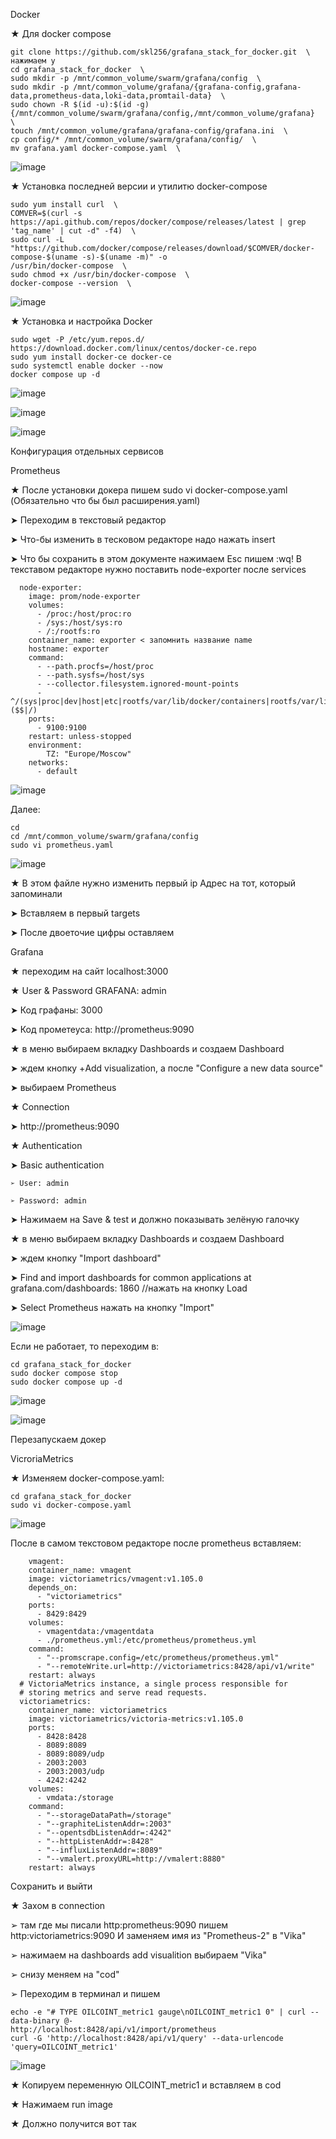 Docker

★ Для docker compose

    git clone https://github.com/skl256/grafana_stack_for_docker.git  \ нажимаем y
    cd grafana_stack_for_docker  \
    sudo mkdir -p /mnt/common_volume/swarm/grafana/config  \
    sudo mkdir -p /mnt/common_volume/grafana/{grafana-config,grafana-data,prometheus-data,loki-data,promtail-data}  \
    sudo chown -R $(id -u):$(id -g) {/mnt/common_volume/swarm/grafana/config,/mnt/common_volume/grafana}  \
    touch /mnt/common_volume/grafana/grafana-config/grafana.ini  \
    cp config/* /mnt/common_volume/swarm/grafana/config/  \
    mv grafana.yaml docker-compose.yaml  \

![image](https://github.com/user-attachments/assets/610227ad-b66b-4a51-bb1d-cd5bb1b6fb07)


★ Установка последней версии и утилитю docker-compose

    sudo yum install curl  \
    COMVER=$(curl -s https://api.github.com/repos/docker/compose/releases/latest | grep 'tag_name' | cut -d" -f4)  \
    sudo curl -L "https://github.com/docker/compose/releases/download/$COMVER/docker-compose-$(uname -s)-$(uname -m)" -o 
    /usr/bin/docker-compose  \
    sudo chmod +x /usr/bin/docker-compose  \
    docker-compose --version  \

![image](https://github.com/user-attachments/assets/a8b74838-10d2-4d88-93a4-39e935943c95)


★ Установка и настройка Docker

    sudo wget -P /etc/yum.repos.d/ https://download.docker.com/linux/centos/docker-ce.repo
    sudo yum install docker-ce docker-ce
    sudo systemctl enable docker --now
    docker compose up -d

![image](https://github.com/user-attachments/assets/9d4552df-abf6-48aa-a7df-523c610e9328)

![image](https://github.com/user-attachments/assets/898539ba-c100-4730-85cf-aba3984a2bfc)

![image](https://github.com/user-attachments/assets/52771674-c60c-4962-8677-d30eaf4f967b)


Конфигурация отдельных сервисов

Prometheus

★ После установки докера пишем sudo vi docker-compose.yaml (Обязательно что бы был расширения.yaml)


  ➤ Переходим в текстовый редактор
  
  ➤ Что-бы изменить в тесковом редакторе надо нажать insert
  
  ➤ Что бы сохранить в этом документе нажимаем Esc пишем :wq! В текставом редакторе нужно поставить node-exporter после services
  
      node-exporter:
        image: prom/node-exporter
        volumes:
          - /proc:/host/proc:ro
          - /sys:/host/sys:ro
          - /:/rootfs:ro
        container_name: exporter < запомнить название name
        hostname: exporter
        command:
          - --path.procfs=/host/proc
          - --path.sysfs=/host/sys
          - --collector.filesystem.ignored-mount-points
          - ^/(sys|proc|dev|host|etc|rootfs/var/lib/docker/containers|rootfs/var/lib/docker/overlay2|rootfs/run/docker/netns|rootfs/var/lib/docker/aufs)($$|/)
        ports:
          - 9100:9100
        restart: unless-stopped
        environment:
            TZ: "Europe/Moscow"
        networks:
          - default

![image](https://github.com/user-attachments/assets/9f44f6e0-5492-467e-b824-c36f4f132787)


Далее:

    cd
    cd /mnt/common_volume/swarm/grafana/config 
    sudo vi prometheus.yaml 

![image](https://github.com/user-attachments/assets/b70be1f5-194d-4234-94c5-0e55be0aa3d9)


★ В этом файле нужно изменить первый ip Адрес на тот, который запоминали

  
  ➤ Вставляем в первый targets
  
  ➤ После двоеточие цифры оставляем

Grafana

★ переходим на сайт localhost:3000

★ User & Password GRAFANA: admin

  
  ➤ Код графаны: 3000
  
  ➤ Код прометеуса: http://prometheus:9090

★ в меню выбираем вкладку Dashboards и создаем Dashboard
  
  
  ➤ ждем кнопку +Add visualization, а после "Configure a new data source"
  
  ➤ выбираем Prometheus

★ Connection

  
  ➤ http://prometheus:9090

★ Authentication

  
  ➤ Basic authentication
    
    ➢ User: admin
    
    ➢ Password: admin
  
  
  ➤ Нажимаем на Save & test и должно показывать зелёную галочку

★ в меню выбираем вкладку Dashboards и создаем Dashboard


  ➤ ждем кнопку "Import dashboard"
  
  ➤ Find and import dashboards for common applications at grafana.com/dashboards: 1860 //нажать на кнопку Load
  
  ➤ Select Prometheus нажать на кнопку "Import"


![image](https://github.com/user-attachments/assets/8272c7c6-beeb-472b-afe2-d80274f9e20f)

Если не работает, то переходим в:

    cd grafana_stack_for_docker
    sudo docker compose stop
    sudo docker compose up -d

![image](https://github.com/user-attachments/assets/80892aaf-2126-4e10-9cc6-9926d9bba6ca)

![image](https://github.com/user-attachments/assets/7d061740-ff41-45f8-9443-28c5e42521a9)

Перезапускаем докер

VicroriaMetrics

★ Изменяем docker-compose.yaml:

    cd grafana_stack_for_docker
    sudo vi docker-compose.yaml

![image](https://github.com/user-attachments/assets/aac337b9-aa56-4a3e-a158-9ab9cc6a84a5)


После в самом текстовом редакторе после prometheus вставляем:

        vmagent:
        container_name: vmagent
        image: victoriametrics/vmagent:v1.105.0
        depends_on:
          - "victoriametrics"
        ports:
          - 8429:8429
        volumes:
          - vmagentdata:/vmagentdata
          - ./prometheus.yml:/etc/prometheus/prometheus.yml
        command:
          - "--promscrape.config=/etc/prometheus/prometheus.yml"
          - "--remoteWrite.url=http://victoriametrics:8428/api/v1/write"
        restart: always
      # VictoriaMetrics instance, a single process responsible for
      # storing metrics and serve read requests.
      victoriametrics:
        container_name: victoriametrics
        image: victoriametrics/victoria-metrics:v1.105.0
        ports:
          - 8428:8428
          - 8089:8089
          - 8089:8089/udp
          - 2003:2003
          - 2003:2003/udp
          - 4242:4242
        volumes:
          - vmdata:/storage
        command:
          - "--storageDataPath=/storage"
          - "--graphiteListenAddr=:2003"
          - "--opentsdbListenAddr=:4242"
          - "--httpListenAddr=:8428"
          - "--influxListenAddr=:8089"
          - "--vmalert.proxyURL=http://vmalert:8880"
        restart: always

Сохранить и выйти

★ Захом в connection
   
   ➢ там где мы писали http:prometheus:9090 пишем http:victoriametrics:9090 И заменяем имя из "Prometheus-2" в "Vika"
   
   ➢ нажимаем на dashboards add visualition выбираем "Vika"
   
   ➢ снизу меняем на "cod"
   
   ➢ Переходим в терминал и пишем

    echo -e "# TYPE OILCOINT_metric1 gauge\nOILCOINT_metric1 0" | curl --data-binary @- 
    http://localhost:8428/api/v1/import/prometheus  
    curl -G 'http://localhost:8428/api/v1/query' --data-urlencode 'query=OILCOINT_metric1'

![image](https://github.com/user-attachments/assets/0c676249-b14f-44b8-ae58-1a80c20caf87)


★ Копируем переменную OILCOINT_metric1 и вставляем в cod

★ Нажимаем run image

★ Должно получится вот так
